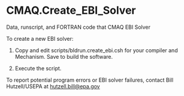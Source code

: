 # CMAQ.Create_EBI_Solver
Data, runscript, and FORTRAN code that CMAQ EBI Solver

To create a new EBI solver:

1) Copy and edit scripts/bldrun.create_ebi.csh for your compiler and Mechanism. Save to build the software.

2) Execute the script.

To report potential program errors or EBI solver failures, contact Bill Hutzell/USEPA at hutzell.bill@epa.gov
